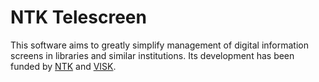 # NTK Telescreen

This software aims to greatly simplify management of digital information screens in libraries and similar institutions. Its development has been funded by [NTK][] and [VISK][].

[NTK]: http://techlib.cz/
[VISK]: http://visk.nkp.cz/
